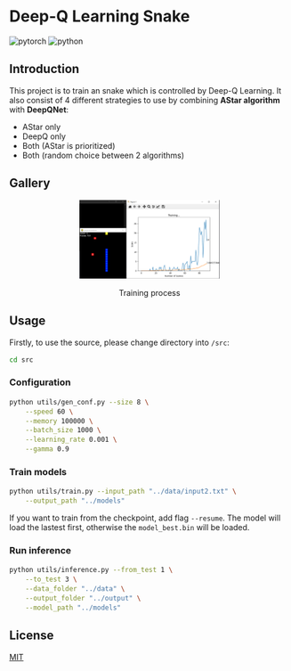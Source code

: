 # Deep-Q Learning Snake

<div>
    <img src="https://img.shields.io/badge/PyTorch-%23EE4C2C.svg?style=for-the-badge&logo=PyTorch&logoColor=white" alt="pytorch">
    <img src="https://img.shields.io/badge/python-3670A0?style=for-the-badge&logo=python&logoColor=ffdd54" alt="python">
</div>

## Introduction

This project is to train an snake which is controlled by Deep-Q Learning. It also consist of 4 different strategies to use by combining **AStar algorithm** with **DeepQNet**:
- AStar only
- DeepQ only
- Both (AStar is prioritized)
- Both (random choice between 2 algorithms)

## Gallery

<p align="center">
    <img src="res/train.png" alt="training" style="width: 50%">
</p>
<p align="center">
    Training process
</p>

## Usage

Firstly, to use the source, please change directory into `/src`:
```bash
cd src
```

### Configuration

```bash
python utils/gen_conf.py --size 8 \
    --speed 60 \
    --memory 100000 \
    --batch_size 1000 \
    --learning_rate 0.001 \
    --gamma 0.9
```

### Train models

```bash
python utils/train.py --input_path "../data/input2.txt" \
    --output_path "../models" 
```

If you want to train from the checkpoint, add flag `--resume`. The model will load the lastest first, otherwise the `model_best.bin` will be loaded.

### Run inference
```bash
python utils/inference.py --from_test 1 \
    --to_test 3 \
    --data_folder "../data" \
    --output_folder "../output" \
    --model_path "../models"
```

## License
[MIT](LICENSE)
